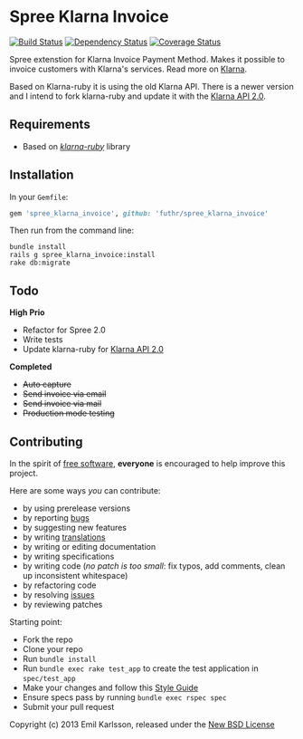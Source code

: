 # Spree Klarna Invoice

[![Build Status](https://secure.travis-ci.org/futhr/spree_klarna_invoice.png?branch=master)](http://travis-ci.org/futhr/spree_klarna_invoice)
[![Dependency Status](https://gemnasium.com/futhr/spree_klarna_invoice.png)](https://gemnasium.com/futhr/spree_klarna_invoice)
[![Coverage Status](https://coveralls.io/repos/futhr/spree_klarna_invoice/badge.png?branch=master)](https://coveralls.io/r/futhr/spree_klarna_invoice)

Spree extenstion for Klarna Invoice Payment Method. Makes it possible to invoice customers with Klarna's services. Read more on [Klarna][1].

Based on Klarna-ruby it is using the old Klarna API. There is a newer version and I intend to fork klarna-ruby and update it with the [Klarna API 2.0][2].

## Requirements

* Based on *[klarna-ruby][3]* library

## Installation

In your `Gemfile`:

```ruby
gem 'spree_klarna_invoice', github: 'futhr/spree_klarna_invoice'
```

Then run from the command line:

    bundle install
    rails g spree_klarna_invoice:install
    rake db:migrate

## Todo

__High Prio__

* Refactor for Spree 2.0
* Write tests
* Update klarna-ruby for [Klarna API 2.0][2]

__Completed__

* ~~Auto capture~~
* ~~Send invoice via email~~
* ~~Send invoice via mail~~
* ~~Production mode testing~~

## Contributing

In the spirit of [free software][4], **everyone** is encouraged to help improve this project.

Here are some ways *you* can contribute:

* by using prerelease versions
* by reporting [bugs][5]
* by suggesting new features
* by writing [translations][7]
* by writing or editing documentation
* by writing specifications
* by writing code (*no patch is too small*: fix typos, add comments, clean up inconsistent whitespace)
* by refactoring code
* by resolving [issues][5]
* by reviewing patches

Starting point:

* Fork the repo
* Clone your repo
* Run `bundle install`
* Run `bundle exec rake test_app` to create the test application in `spec/test_app`
* Make your changes and follow this [Style Guide][8]
* Ensure specs pass by running `bundle exec rspec spec`
* Submit your pull request

Copyright (c) 2013 Emil Karlsson, released under the [New BSD License][6]

[1]: http://klarna.com
[2]: https://docs.klarna.com/en/rest-api
[3]: https://github.com/futhr/klarna-ruby
[4]: http://www.fsf.org/licensing/essays/free-sw.html
[5]: https://github.com/futhr/spree_klarna_invoice/issues
[6]: https://github.com/futhr/spree_klarna_invoice/tree/master/LICENSE.md
[7]: http://www.localeapp.com/projects/4913
[8]: https://github.com/thoughtbot/guides

